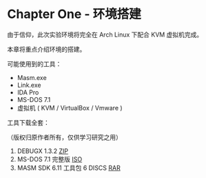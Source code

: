 # Chapter One - 环境搭建

由于信仰，此次实验环境将完全在 Arch Linux 下配合 KVM 虚拟机完成。

本章将重点介绍环境的搭建。 

可能使用到的工具：

- Masm.exe
- Link.exe
- IDA Pro
- MS-DOS 7.1
- 虚拟机 ( KVM / VirtualBox / Vmware )

工具下载全套： 

（版权归原作者所有，仅供学习研究之用） 

1. DEBUGX 1.3.2 [ZIP](../assets/binary/DEBUGX_1.3.2.ZIP)
2. MS-DOS 7.1 完整版 [ISO](../assets/binary/dos71cd.iso)
3. MASM SDK 6.11 工具包 6 DISCS [RAR](../assets/binary/masm611.rar)